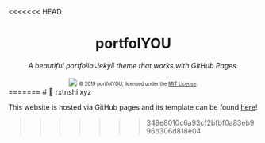 <<<<<<< HEAD
<div align="center">
    <h1>portfolYOU</h1>
    <i>A beautiful portfolio Jekyll theme that works with GitHub Pages.</i>
    <br><br>
    <img src="screenshot.gif">
    <sub><sup>© 2019 portfolYOU, licensed under the <a href="./LICENSE">MIT License</a>.</sup></sub>
</div>
=======
# 🚀 rxtnshi.xyz

This website is hosted via GitHub pages and its template can be found [here](https://github.com/yousinix/portfolYOU)!
>>>>>>> 349e8010c6a93cf2bfbf0a83eb996b306d818e04
